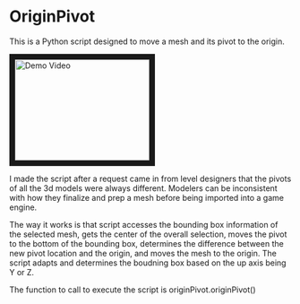 # OriginPivot
This is a Python script designed to move a mesh and its pivot to the origin.

<a href="http://www.youtube.com/watch?feature=player_embedded&v=https://www.youtube.com/watch?v=bphMRwqRSNE
" target="_blank"><img src="http://img.youtube.com/vi/https://www.youtube.com/watch?v=bphMRwqRSNE/0.jpg" 
alt="Demo Video" width="240" height="180" border="10" /></a>


I made the script after a request came in from level designers that the pivots of all the 3d models were always different. Modelers can be inconsistent with how they finalize and prep a mesh before being imported into a game engine. 

The way it works is that script accesses the bounding box information of the selected mesh, gets the center of the overall selection, moves the pivot to the bottom of the bounding box, determines the difference between the new pivot location and the origin, and moves the mesh to the origin. The script adapts and determines the boudning box based on the up axis being Y or Z. 

The function to call to execute the script is originPivot.originPivot()
